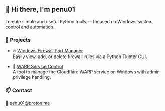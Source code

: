 ## 👋 Hi there, I'm penu01

I create simple and useful Python tools — focused on Windows system control and automation.

### 📂 Projects

- 🔥 [Windows Firewall Port Manager](https://github.com/penu01/windows-port)  
  Easily view, add, or delete firewall rules via a Python Tkinter GUI.

- 🚀 [WARP Service Control](https://github.com/penu01/warp-service-control)  
  A tool to manage the Cloudflare WARP service on Windows with admin privilege handling.

### 📫 Contact

📧 penu01@proton.me
